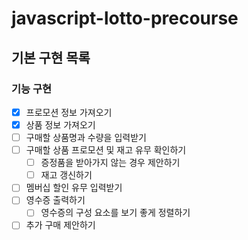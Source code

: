 # javascript-lotto-precourse

## 기본 구현 목록

### 기능 구현

- [x] 프로모션 정보 가져오기
- [x] 상품 정보 가져오기
- [ ] 구매할 상품명과 수량을 입력받기
- [ ] 구매할 상품 프로모션 및 재고 유무 확인하기
  - [ ] 증정품을 받아가지 않는 경우 제안하기
  - [ ] 재고 갱신하기
- [ ] 멤버십 할인 유무 입력받기
- [ ] 영수증 출력하기
  - [ ] 영수증의 구성 요소를 보기 좋게 정렬하기
- [ ] 추가 구매 제안하기
